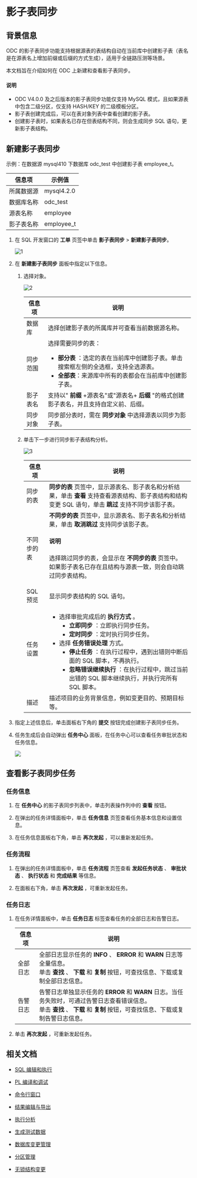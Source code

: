 # 影子表同步

## 背景信息

ODC 的影子表同步功能支持根据源表的表结构自动在当前库中创建影子表（表名是在源表名上增加前缀或后缀的方式生成），适用于全链路压测等场景。

本文档旨在介绍如何在 ODC 上新建和查看影子表同步。

<main id="notice" type='explain'>
  <h4>说明</h4>
  <ul>
  <li>ODC V4.0.0 及之后版本的影子表同步功能仅支持 MySQL 模式，且如果源表中包含二级分区，仅支持 HASH/KEY 的二级模板分区。</li>
  <li>影子表创建完成后，可以在表对象列表中查看创建的影子表。</li>
  <li>创建影子表时，如果表名已存在但表结构不同，则会生成同步 SQL 语句，更新影子表结构。</li>
  </ul>
</main>


## 新建影子表同步

示例：在数据源 mysql410 下数据库 odc_test 中创建影子表 employee_t。

| 信息项 | 示例值 |
| ------ | ------ |
|所属数据源|mysql4.2.0 |
|数据库名称|odc_test|
|源表名称|employee|
|影子表名称|employee_t|

1. 在 SQL 开发窗口的 **工单** 页签中单击 **影子表同步** > **新建影子表同步**。

   ![1](https://obbusiness-private.oss-cn-shanghai.aliyuncs.com/doc/img/odc/420/sql-development/9.shadow%20table/1.png)


2. 在 **新建影子表同步** 面板中指定以下信息。

   1. 选择对象。

      ![2](https://obbusiness-private.oss-cn-shanghai.aliyuncs.com/doc/img/odc/420/sql-development/9.shadow%20table/2.png)


      | **信息项** | **说明**   |
      |---------|------------|
      | 数据库     | 选择创建影子表的所属库并可查看当前数据源名称。 |
      | 同步范围    | 选择需要同步的表：<ul> <li> **部分表** ：选定的表在当前库中创建影子表。单击搜索框左侧的全选框，支持全选源表。 </li><li>  **全部表**：来源库中所有的表都会在当前库中创建影子表。 </li></ul>  |
      | 影子表名    | 支持以" **前缀** +源表名"或"源表名+ **后缀** "的格式创建影子表名，并且支持自定义前、后缀。    |
      | 同步对象    | 同步部分表时，需在 **同步对象** 中选择源表以同步为影子表。   |


   2. 单击下一步进行同步影子表结构分析。

      ![3](https://obbusiness-private.oss-cn-shanghai.aliyuncs.com/doc/img/odc/420/sql-development/9.shadow%20table/3.png)


      | **信息项** | **说明** |
      |---------|-----------------|
      | 同步的表    | **同步的表** 页签中，显示源表名、影子表名和分析结果，单击 **查看** 支持查看源表结构、影子表结构和结构变更 SQL 语句，单击 **跳过** 支持不同步该影子表。  |
      | 不同步的表   | **不同步的表** 页签中，显示源表名、影子表名和分析结果，单击 **取消跳过** 支持同步该影子表。<main id="notice" type='explain'><h4>说明</h4><p> 选择跳过同步的表，会显示在 **不同步的表** 页签中。</br> 如果影子表名已存在且结构与源表一致，则会自动跳过同步表结构。</p></main> |
      | SQL 预览  | 显示同步表结构的 SQL 语句。   |
      | 任务设置    | <ul><li>选择审批完成后的 **执行方式** 。<ul><li> **立即同步** ：立即执行同步任务。 </li><li> **定时同步** ：定时执行同步任务。</li></ul></li><li> 选择 **任务错误处理** 方式。<ul><li> **停止任务** ：在执行过程中，遇到出错则中断后面的 SQL 脚本，不再执行。 </li><li> **忽略错误继续执行** ：在执行过程中，跳过当前出错的 SQL 脚本继续执行，并执行完所有 SQL 脚本。</li></ul></li></ul>  |
      | 描述      | 描述项目的业务背景信息，例如变更目的、预期目标等。  |

4. 指定上述信息后，单击面板右下角的 **提交** 按钮完成创建影子表同步任务。


5. 任务生成后会自动弹出 **任务中心** 面板，在任务中心可以查看任务审批状态和任务信息。

   ![](https://obbusiness-private.oss-cn-shanghai.aliyuncs.com/doc/img/odc/420/sql-development/9.shadow%20table/4.png)

## 查看影子表同步任务

### 任务信息

1. 在 **任务中心** 的影子表同步列表中，单击列表操作列中的 **查看** 按钮。

2. 在弹出的任务详情面板中，单击 **任务信息** 页签查看任务基本信息和设置信息。

3. 在任务信息面板右下角，单击 **再次发起** ，可以重新发起任务。

### 任务流程

1. 在弹出的任务详情面板中，单击 **任务流程** 页签查看 **发起任务状态** 、 **审批状态** 、 **执行状态** 和 **完成结果** 等信息。

2. 在面板右下角，单击 **再次发起** ，可重新发起任务。

### 任务日志 

1. 在任务详情面板中，单击 **任务日志** 标签查看任务的全部日志和告警日志。

   | 信息项  | 说明  |
   |------|-----------------------------------------------------------------------------------------------------------------------------|
   | 全部日志 | 全部日志显示任务的 **INFO** 、 **ERROR** 和 **WARN** 日志等全量信息。<br> 单击 **查找** 、 **下载** 和 **复制** 按钮，可查找信息、下载或复制全部日志信息。        |
   | 告警日志 | 告警日志单独显示任务的 **ERROR** 和 **WARN** 日志。当任务失败时，可通过告警日志查看错误信息。<br> 单击 **查找** 、 **下载** 和 **复制** 按钮，可查找信息、下载或复制告警日志信息。 |


2. 单击 **再次发起** ，可重新发起任务。

## 相关文档

- [SQL 编辑和执行](../500.sql-development/100.sql-editing-and-execution.md)

- [PL 编译和调试](../500.sql-development/200.pl-compile-and-debug.md)

- [命令行窗口](../500.sql-development/300.command-line-window.md)

- [结果编辑与导出](../500.sql-development/400.result-editing-and-exporting.md)

- [执行分析](../500.sql-development/500.perform-analysis.md)

- [生成测试数据](../500.sql-development/600.data-mocking.md)

- [数据库变更管理](../700.database-change-management/600.database-change.md)

- [分区管理](../800.data-Lifecycle-management/300.partition-scheme-management/310.manage-partition-scheme.md)

- [无锁结构变更](../700.database-change-management/700.table-structure-change.md)
